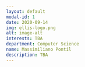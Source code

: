 ```yaml
---
layout: default
modal-id: 1
date: 2020-09-14
img: ellis-logo.png
alt: image-alt
interests: TBA
department: Computer Science
name: Massimiliano Pontil
description: TBA 
---
```

